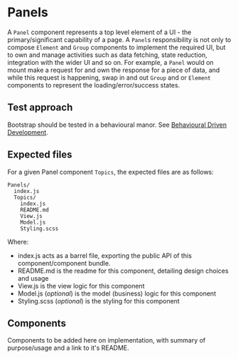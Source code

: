 # Panels

A `Panel` component represents a top level element of a UI - the primary/significant capability of a page. A `Panel`s responsibility is not only to compose `Element` and `Group` components to implement the required UI, but to own and manage activities such as data fetching, state reduction, integration with the wider UI and so on. For example, a `Panel` would on mount make a request for and own the response for a piece of data, and while this request is happening, swap in and out `Group` and or `Element` components to represent the loading/error/success states.

## Test approach

Bootstrap should be tested in a behavioural manor. See [Behavioural Driven Development](../../docs/Test.md#style-of-test).

## Expected files

For a given Panel component `Topics`, the expected files are as follows:

```
Panels/
  index.js
  Topics/
    index.js
    README.md
    View.js
    Model.js
    Styling.scss
```

Where:

- index.js acts as a barrel file, exporting the public API of this component/component bundle.
- README.md is the readme for this component, detailing design choices and usage
- View.js is the view logic for this component
- Model.js (_optional_) is the model (business) logic for this component
- Styling.scss (_optional_) is the styling for this component

## Components

Components to be added here on implementation, with summary of purpose/usage and a link to it's README.

